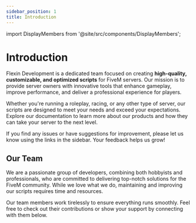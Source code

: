 ```yaml
---
sidebar_position: 1
title: Introduction
---
```


import DisplayMembers from '@site/src/components/DisplayMembers';

# Introduction

Flexin Development is a dedicated team focused on creating **high-quality, customizable, and optimized scripts** for FiveM servers. Our mission is to provide server owners with innovative tools that enhance gameplay, improve performance, and deliver a professional experience for players.

Whether you're running a roleplay, racing, or any other type of server, our scripts are designed to meet your needs and exceed your expectations. Explore our documentation to learn more about our products and how they can take your server to the next level.

If you find any issues or have suggestions for improvement, please let us know using the links in the sidebar. Your feedback helps us grow!

## Our Team

We are a passionate group of developers, combining both hobbyists and professionals, who are committed to delivering top-notch solutions for the FiveM community. While we love what we do, maintaining and improving our scripts requires time and resources.

Our team members work tirelessly to ensure everything runs smoothly. Feel free to check out their contributions or show your support by connecting with them below.

<DisplayMembers/>